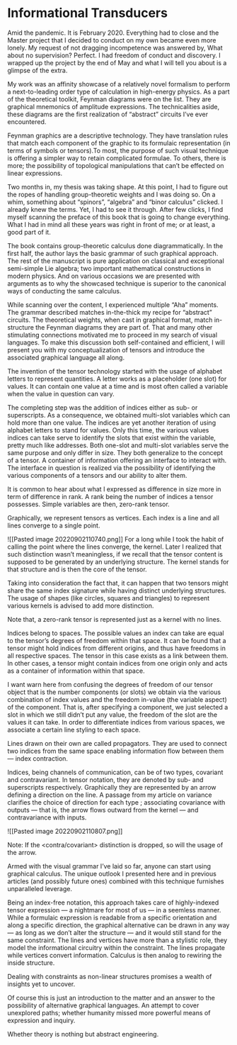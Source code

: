 # Informational Transducers
Amid the pandemic. It is February 2020. Everything had to close and the Master project that I decided to conduct on my own became even more lonely. My request of not dragging incompetence was answered by, What about no supervision? Perfect. I had freedom of conduct and discovery. I wrapped up the project by the end of May and what I will tell you about is a glimpse of the extra.

My work was an affinity showcase of a relatively novel formalism to perform a next-to-leading order type of calculation in high-energy physics. As a part of the theoretical toolkit, Feynman diagrams were on the list. They are graphical mnemonics of amplitude expressions. The technicalities aside, these diagrams are the first realization of “abstract” circuits I’ve ever encountered.

Feynman graphics are a descriptive technology. They have translation rules that match each component of the graphic to its formulaic representation (in terms of symbols or tensors).To most, the purpose of such visual technique is offering a simpler way to retain complicated formulae. To others, there is more; the possibility of topological manipulations that can’t be effected on linear expressions.

Two months in, my thesis was taking shape. At this point, I had to figure out the ropes of handling group-theoretic weights and I was doing so. On a whim, something about “spinors”, “algebra” and “binor calculus” clicked. I already knew the terms. Yet, I had to see it through. After few clicks, I find myself scanning the preface of this book that is going to change everything. What I had in mind all these years was right in front of me; or at least, a good part of it.

The book contains group-theoretic calculus done diagrammatically. In the first half, the author lays the basic grammar of such graphical approach. The rest of the manuscript is pure application on classical and exceptional semi-simple Lie algebra; two important mathematical constructions in modern physics. And on various occasions we are presented with arguments as to why the showcased technique is superior to the canonical ways of conducting the same calculus.

While scanning over the content, I experienced multiple “Aha” moments. The grammar described matches in-the-thick my recipe for “abstract” circuits. The theoretical weights, when cast in graphical format, match in-structure the Feynman diagrams they are part of. That and many other stimulating connections motivated me to proceed in my search of visual languages.
To make this discussion both self-contained and efficient, I will present you with my conceptualization of tensors and introduce the associated graphical language all along.


The invention of the tensor technology started with the usage of alphabet letters to represent quantities. A letter works as a placeholder (one slot) for values. It can contain one value at a time and is most often called a variable when the value in question can vary.

The completing step was the addition of indices either as sub- or superscripts. As a consequence, we obtained multi-slot variables which can hold more than one value. The indices are yet another iteration of using alphabet letters to stand for values. Only this time, the various values indices can take serve to identify the slots that exist within the variable, pretty much like addresses.
Both one-slot and multi-slot variables serve the same purpose and only differ in size. They both generalize to the concept of a tensor. A container of information offering an interface to interact with. The interface in question is realized via the possibility of identifying the various components of a tensors and our ability to alter them.

It is common to hear about what I expressed as difference in size more in term of difference in rank. A rank being the number of indices a tensor possesses. Simple variables are then, zero-rank tensor.

Graphically, we represent tensors as vertices. Each index is a line and all lines converge to a single point.

![[Pasted image 20220902110740.png]]
For a long while I took the habit of calling the point where the lines converge, the kernel. Later I realized that such distinction wasn’t meaningless, if we recall that the tensor content is supposed to be generated by an underlying structure. The kernel stands for that structure and is then the core of the tensor.

Taking into consideration the fact that, it can happen that two tensors might share the same index signature while having distinct underlying structures. The usage of shapes (like circles, squares and triangles) to represent various kernels is advised to add more distinction.

Note that, a zero-rank tensor is represented just as a kernel with no lines.


Indices belong to spaces. The possible values an index can take are equal to the tensor’s degrees of freedom within that space. It can be found that a tensor might hold indices from different origins, and thus have freedoms in all respective spaces. The tensor in this case exists as a link between them. In other cases, a tensor might contain indices from one origin only and acts as a container of information within that space.

I want warn here from confusing the degrees of freedom of our tensor object that is the number components (or slots) we obtain via the various combination of index values and the freedom in-value (the variable aspect) of the component. That is, after specifying a component, we just selected a slot in which we still didn’t put any value, the freedom of the slot are the values it can take.
In order to differentiate indices from various spaces, we associate a certain line styling to each space.

Lines drawn on their own are called propagators. They are used to connect two indices from the same space enabling information flow between them — index contraction.

Indices, being channels of communication, can be of two types, covariant and contravariant. In tensor notation, they are denoted by sub- and superscripts respectively. Graphically they are represented by an arrow defining a direction on the line. A passage from my article on variance clarifies the choice of direction for each type ; associating covariance with outputs — that is, the arrow flows outward from the kernel — and contravariance with inputs.

![[Pasted image 20220902110807.png]]

Note: If the <contra/covariant> distinction is dropped, so will the usage of the arrow.


Armed with the visual grammar I’ve laid so far, anyone can start using graphical calculus. The unique outlook I presented here and in previous articles (and possibly future ones) combined with this technique furnishes unparalleled leverage.

Being an index-free notation, this approach takes care of highly-indexed tensor expression — a nightmare for most of us — in a seemless manner. While a formulaic expression is readable from a specific orientation and along a specific direction, the graphical alternative can be drawn in any way — as long as we don’t alter the structure — and it would still stand for the same constraint.
The lines and vertices have more than a stylistic role, they model the informational circuitry within the constraint. The lines propagate while vertices convert information. Calculus is then analog to rewiring the inside structure.

Dealing with constraints as non-linear structures promises a wealth of insights yet to uncover.

Of course this is just an introduction to the matter and an answer to the possibility of alternative graphical languages. An attempt to cover unexplored paths; whether humanity missed more powerful means of expression and inquiry.

Whether theory is nothing but abstract engineering.